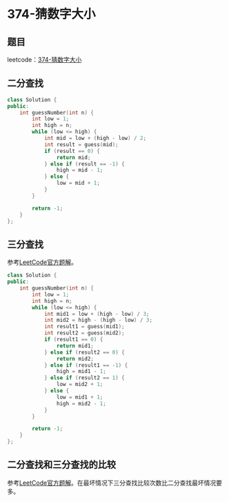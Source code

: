 # 374-猜数字大小

## 题目

leetcode：[374-猜数字大小](https://leetcode-cn.com/problems/guess-number-higher-or-lower/)

## 二分查找

```c++
class Solution {
public:
    int guessNumber(int n) {
        int low = 1;
        int high = n;
        while (low <= high) {
            int mid = low + (high - low) / 2;
            int result = guess(mid);
            if (result == 0) {
                return mid;
            } else if (result == -1) {
                high = mid - 1;
            } else {
                low = mid + 1;
            }
        }

        return -1;
    }
};
```

## 三分查找

参考[LeetCode官方题解](https://leetcode-cn.com/problems/guess-number-higher-or-lower/solution/cai-shu-zi-da-xiao-by-leetcode/)。

```c++
class Solution {
public:
    int guessNumber(int n) {
        int low = 1;
        int high = n;
        while (low <= high) {
            int mid1 = low + (high - low) / 3;
            int mid2 = high - (high - low) / 3;
            int result1 = guess(mid1);
            int result2 = guess(mid2);
            if (result1 == 0) {
                return mid1;
            } else if (result2 == 0) {
                return mid2;
            } else if (result1 == -1) {
                high = mid1 - 1;
            } else if (result2 == 1) {
                low = mid2 + 1;
            } else {
                low = mid1 + 1;
                high = mid2 - 1;
            }
        }

        return -1;
    }
};
```

## 二分查找和三分查找的比较

参考[LeetCode官方题解](https://leetcode-cn.com/problems/guess-number-higher-or-lower/solution/cai-shu-zi-da-xiao-by-leetcode/)。在最坏情况下三分查找比较次数比二分查找最坏情况要多。